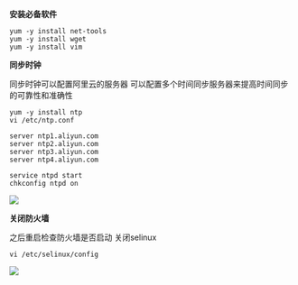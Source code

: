 **安装必备软件**

```shell
yum -y install net-tools
yum -y install wget
yum -y install vim
```

**同步时钟**

同步时钟可以配置阿里云的服务器
可以配置多个时间同步服务器来提高时间同步的可靠性和准确性

```shell
yum -y install ntp
vi /etc/ntp.conf

server ntp1.aliyun.com
server ntp2.aliyun.com
server ntp3.aliyun.com
server ntp4.aliyun.com

service ntpd start
chkconfig ntpd on
```

![](https://cdn.nlark.com/yuque/0/2023/png/267064/1702273525271-9bae9cb9-143f-44a2-86e3-329b641bc215.png)

**关闭防火墙**

之后重启检查防火墙是否启动
关闭selinux
```shell
vi /etc/selinux/config
```

![](https://cdn.nlark.com/yuque/0/2023/png/267064/1702273525281-73c94750-0385-4045-893c-f43c4961d81c.png)